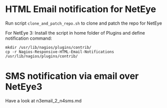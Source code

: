 
# HTML Email notification for NetEye

Run script `clone_and_patch_repo.sh` to clone and patch the repo for NetEye


For NetEye 3:
Install the script in home folder of Plugins and define notification command:

```
mkdir /usr/lib/nagios/plugins/contrib/
cp -r Nagios-Responsive-HTML-Email-Notifications /usr/lib/nagios/plugins/contrib/
```

# SMS notification via email over NetEye3

Have a look at n3email_2_n4sms.md
